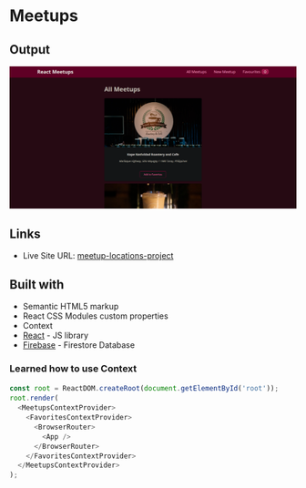 # Meetups

## Output

![](./screenshot.png)

## Links

- Live Site URL: [meetup-locations-project](meetup-locations-project.netlify.app)

## Built with

- Semantic HTML5 markup
- React CSS Modules custom properties
- Context
- [React](https://reactjs.org/) - JS library
- [Firebase](https://firebase.google.com) - Firestore Database

### Learned how to use Context
```js
const root = ReactDOM.createRoot(document.getElementById('root'));
root.render(
  <MeetupsContextProvider>
    <FavoritesContextProvider>
      <BrowserRouter>
        <App />
      </BrowserRouter>
    </FavoritesContextProvider>
  </MeetupsContextProvider>
);
```

